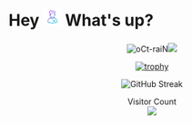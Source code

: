 <h1 align="left" class="text-primary">Hey <img src = "./assets/wired-gradient-268-avatar-man-32.gif" type="img/gif"> What's up?</h1>

###

<div align="center">

  <p align="center">
<img align="" height='150px' src="https://github-readme-stats-aryashah2k.vercel.app/api?username=oCt-raiN&hide_title=true&show_icons=true&theme=gotham&include_all_commits=true" alt="oCt-raiN" /><img align="" height='150px' src="https://github-readme-stats.vercel.app/api/top-langs/?username=oCt-raiN&hide_title=false&layout=compact&theme=gotham&count_private=true" />
</p>


[![trophy](https://github-trophies.vercel.app/?username=oCt-raiN&column=6&margin-w=15&no-frame=true&theme=onestar)](https://github.com/oCt-raiN/github-profile-trophy)

![GitHub Streak](http://github-readme-streak-stats.herokuapp.com?user=oCt-raiN&theme=gotham)
<!--
<p><img src="https://github-readme-stats.vercel.app/api/top-langs?username=oct-rain&show_icons=true&theme=dark&locale=en&layout=compact" alt="oct-rain" /></p>

<p>&nbsp;<img  src="https://github-readme-stats.vercel.app/api?username=oct-rain&show_icons=true&theme=dark&locale=en" alt="oct-rain" /></p>
--!>


  
</div>
<!--
**oCt-raiN/oCt-raiN** is a ✨ _special_ ✨ repository because its `README.md` (this file) appears on your GitHub profile.dsddsds

Here are some ideas to get you started:

- 🔭 I’m currently working on ...
- 🌱 I’m currently learning ...
- 👯 I’m looking to collaborate on ...
- 🤔 I’m looking for help with ...
- 💬 Ask me about ...
- 📫 How to reach me: ...
- 😄 Pronouns: ...
- ⚡ Fun fact: ...

- https://spotify-recently-played-readme.vercel.app/
--!>

<p align="center"> 
  Visitor Count<br>
<img src="https://profile-counter.glitch.me/oCt-raiN/count.svg" />
</p>


